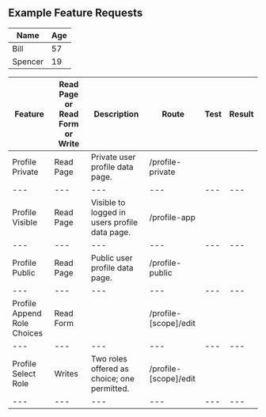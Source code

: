 ## Example Feature Requests


Name|Age|
---|---
Bill|57
Spencer|19


| Feature | Read Page or Read Form or Write | Description | Route | Test | Result
---|---|---|---|---|---
| Profile Private | Read Page | Private user profile data page. | /profile-private | | |
---|---|---|---|---|---
| Profile Visible | Read Page | Visible to logged in users profile data page. | /profile-app |  | |
---|---|---|---|---|---
| Profile Public | Read Page | Public user profile data page. | /profile-public |  | |
---|---|---|---|---|---
| Profile Append Role Choices | Read Form |  | /profile-[scope]/edit |  | |
---|---|---|---|---|---
| Profile Select Role | Writes | Two roles offered as choice; one permitted. | /profile-[scope]/edit |  | |
---|---|---|---|---|---

